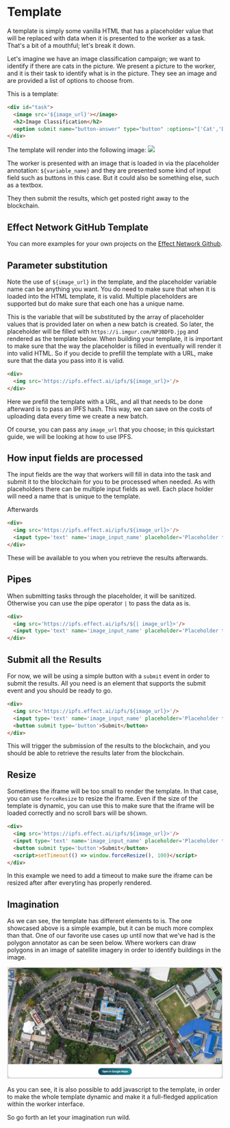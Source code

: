 # Template

A template is simply some vanilla HTML that has a placeholder value that will be replaced with data when it is presented to the worker as a task. That's a bit of a mouthful; let's break it down.

Let's imagine we have an image classification campaign; we want to identify if there are cats in the picture. We present a picture to the worker, and it is their task to identify what is in the picture. They see an image and are provided a list of options to choose from. 


This is a template:
```html
<div id="task">
  <image src='${image_url}'></image>
  <h2>Image Classification</h2>
  <option submit name="button-answer" type="button" :options="['Cat','Dog','Mechanical Turk','Other']" label="What do you see in the picture above?"></option>
</div>
````

The template will render into the following image:
![](./template.png)

The worker is presented with an image that is loaded in via the placeholder annotation: `${variable_name}` and they are presented some kind of input field such as buttons in this case. But it could also be something else, such as a textbox.

They then submit the results, which get posted right away to the blockchain. 

## Effect Network GitHub Template 
You can more examples for your own projects on the [Effect Network Github](https://github.com/effectai/effect-force-templates).


## Parameter substitution

Note the use of `${image_url}` in the template, and the placeholder variable name can be anything you want. You do need to make sure that when it is loaded into the HTML template, it is valid. 
Multiple placeholders are supported but do make sure that each one has a unique name.

This is the variable that will be substituted by the array of placeholder values that is provided later on when a new batch is created. 
So later, the placeholder will be filled with `https://i.imgur.com/NP3BDFD.jpg` and rendered as the template below. 
When building your template, it is important to make sure that the way the placeholder is filled in eventually will render it into valid HTML. So if you decide to prefill the template with a URL, make sure that the data you pass into it is valid. 

```html
<div>
  <img src='https://ipfs.effect.ai/ipfs/${image_url}>'/>
</div>
```

Here we prefill the template with a URL, and all that needs to be done afterward is to pass an IPFS hash. This way, we can save on the costs of uploading data every time we create a new batch.



Of course, you can pass any `image_url` that you choose; in this quickstart guide, we will be looking at how to use IPFS.


## How input fields are processed
The input fields are the way that workers will fill in data into the task and submit it to the blockchain for you to be processed when needed. 
As with placeholders there can be multiple input fields as well.
Each place holder will need a name that is unique to the template.

Afterwards 

```html
<div>
  <img src='https://ipfs.effect.ai/ipfs/${image_url}>'/>
  <input type='text' name='image_input_name' placeholder='Placeholder text here.'/>
</div>
```

These will be available to you when you retrieve the results afterwards. 


<!-- ### How to encode json data -->


## Pipes
When submitting tasks through the placeholder, it will be sanitized. Otherwise you can use the pipe operator `|` to pass the data as is. 

```html
<div>
  <img src='https://ipfs.effect.ai/ipfs/${| image_url}>'/>
  <input type='text' name='image_input_name' placeholder='Placeholder text here.'/>
</div>
```

## Submit all the Results
For now, we will be using a simple button with a `submit` event in order to submit the results. All you need is an element that supports the submit event and you should be ready to go.

```html
<div>
  <img src='https://ipfs.effect.ai/ipfs/${image_url}>'/>
  <input type='text' name='image_input_name' placeholder='Placeholder text here.'/>
  <button submit type='button'>Submit</button>
</div>
```

This will trigger the submission of the results to the blockchain, and you should be able to retrieve the results later from the blockchain. 



## Resize
Sometimes the iframe will be too small to render the template. In that case, you can use `forceResize` to resize the iframe. Even if the size of the template is dynamic, you can use this to make sure that the iframe will be loaded correctly and no scroll bars will be shown.

```html
<div>
  <img src='https://ipfs.effect.ai/ipfs/${image_url}>'/>
  <input type='text' name='image_input_name' placeholder='Placeholder text here.'/>
  <button submit type='button'>Submit</button>
  <script>setTimeout(() => window.forceResize(), 100)</script>
</div>
```
In this example we need to add a timeout to make sure the iframe can be resized after after everyting has properly rendered.



## Imagination

As we can see, the template has different elements to is. The one showcased above is a simple example, but it can be much more complex than that. 
One of our favorite use cases up until now that we've had is the polygon annotator as can be seen below. Where workers can draw polygons in an image of satellite imagery in order to identify buildings in the image. 

![Polygon Annotator](./polygon.png)

As you can see, it is also possible to add javascript to the template, in order to make the whole template dynamic and make it a full-fledged application within the worker interface. 

So go forth an let your imagination run wild. 

